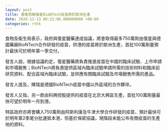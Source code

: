 ```yaml
---
layout: post
title: 食衞局稱復星BioNTech疫苗將於歐洲生產
date: 2020-12-13 00:22:06.000000000 +08:00
categories: rthk
---
```


食物及衞生局表示，政府與復星醫藥達成協議，將會取得最多750萬劑由復星與德國藥廠BioNTech合作研發的疫苗，供港的疫苗將於歐洲生產，首批100萬劑量預計最快可於明年第一季交付。

發言人說，根據協議約定，復星醫藥將負責推進疫苗在中國的臨床試驗、上市申請和市場銷售；BioNTech將負責提供區域內臨床試驗申請所需的技術材料和臨床前研究資料、配合區域內臨床試驗，並供應有關臨床試驗及市場銷售所需的產品。

發言人提及，輝瑞是德國BioNTech疫苗中國以外區域的合作夥伴。

發言人又指，另一款由科興控股提供的疫苗在北京大興區生產，首批100萬劑量最快可望於明年一月到港。

特區政府亦將會購入750萬劑由阿斯利康及牛津大學合作研發的疫苗，預計最快可於明年第2季尾分批運抵本港，但基於保密協議，現階段未能公布有關疫苗的生產地的資料。
